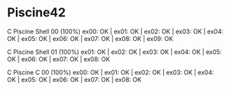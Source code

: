 # Piscine42


C Piscine Shell 00 (100%)
ex00: OK | ex01: OK | ex02: OK | ex03: OK | ex04: OK | ex05: OK | ex06: OK | ex07: OK | ex08: OK | ex09: OK


C Piscine Shell 01 (100%)
ex01: OK | ex02: OK | ex03: OK | ex04: OK | ex05: OK | ex06: OK | ex07: OK | ex08: OK


C Piscine C 00 (100%)
ex00: OK | ex01: OK | ex02: OK | ex03: OK | ex04: OK | ex05: OK | ex06: OK | ex07: OK | ex08: OK

